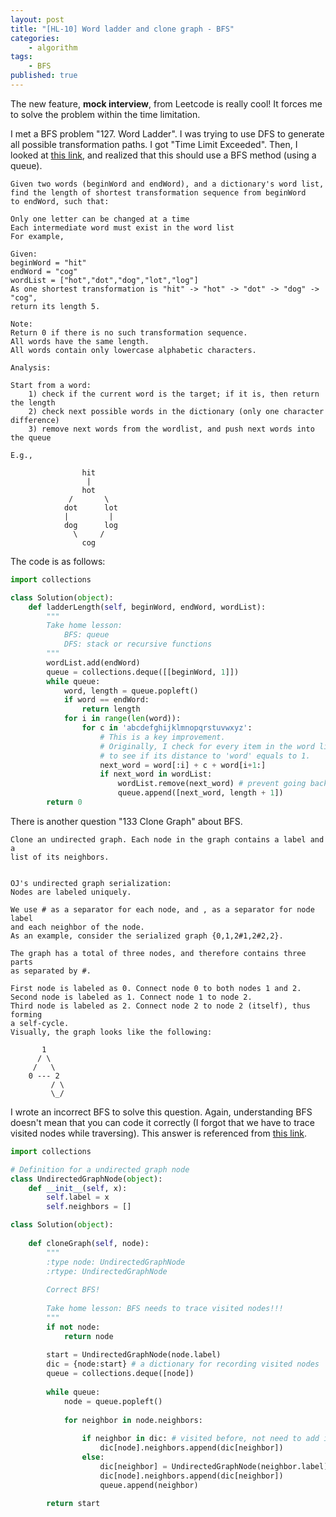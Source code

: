 ```yaml
---
layout: post
title: "[HL-10] Word ladder and clone graph - BFS"
categories: 
    - algorithm
tags: 
    - BFS
published: true
---
```


The new feature, **mock interview**, from Leetcode is really cool! It forces me to
solve the problem within the time limitation. 

I met a BFS problem "127. Word Ladder". I was trying to use DFS to generate 
all possible transformation paths. I got "Time Limit Exceeded". Then, I looked
at [this link](https://discuss.leetcode.com/topic/42623/compact-python-solution/2), 
and realized that this should use a BFS method (using a queue). 

~~~
Given two words (beginWord and endWord), and a dictionary's word list, 
find the length of shortest transformation sequence from beginWord 
to endWord, such that:

Only one letter can be changed at a time
Each intermediate word must exist in the word list
For example,

Given:
beginWord = "hit"
endWord = "cog"
wordList = ["hot","dot","dog","lot","log"]
As one shortest transformation is "hit" -> "hot" -> "dot" -> "dog" -> "cog",
return its length 5.

Note:
Return 0 if there is no such transformation sequence.
All words have the same length.
All words contain only lowercase alphabetic characters.

Analysis: 

Start from a word: 
    1) check if the current word is the target; if it is, then return the length
    2) check next possible words in the dictionary (only one character difference)
    3) remove next words from the wordlist, and push next words into the queue

E.g., 

                hit
                 |       
                hot
             /       \
            dot      lot
            |         |
            dog      log
              \     /
                cog
~~~

The code is as follows: 

~~~python
import collections

class Solution(object):
    def ladderLength(self, beginWord, endWord, wordList):
        """
        Take home lesson:
            BFS: queue
            DFS: stack or recursive functions
        """
        wordList.add(endWord)
        queue = collections.deque([[beginWord, 1]])
        while queue:
            word, length = queue.popleft()
            if word == endWord:
                return length
            for i in range(len(word)):
                for c in 'abcdefghijklmnopqrstuvwxyz':
                    # This is a key improvement. 
                    # Originally, I check for every item in the word list
                    # to see if its distance to 'word' equals to 1. 
                    next_word = word[:i] + c + word[i+1:]
                    if next_word in wordList:
                        wordList.remove(next_word) # prevent going backward
                        queue.append([next_word, length + 1])
        return 0
~~~

There is another question "133 Clone Graph" about BFS. 

~~~
Clone an undirected graph. Each node in the graph contains a label and a 
list of its neighbors.


OJ's undirected graph serialization:
Nodes are labeled uniquely.

We use # as a separator for each node, and , as a separator for node label
and each neighbor of the node.
As an example, consider the serialized graph {0,1,2#1,2#2,2}.

The graph has a total of three nodes, and therefore contains three parts 
as separated by #.

First node is labeled as 0. Connect node 0 to both nodes 1 and 2.
Second node is labeled as 1. Connect node 1 to node 2.
Third node is labeled as 2. Connect node 2 to node 2 (itself), thus forming 
a self-cycle.
Visually, the graph looks like the following:

       1
      / \
     /   \
    0 --- 2
         / \
         \_/
~~~

I wrote an incorrect BFS to solve this question. Again, understanding BFS
doesn't mean that you can code it correctly (I forgot that we have to trace
visited nodes while traversing). This answer is referenced from [this link](https://discuss.leetcode.com/topic/23945/python-solutions-bfs-dfs-iteratively-dfs-recursively/2). 

~~~python
import collections

# Definition for a undirected graph node
class UndirectedGraphNode(object):
    def __init__(self, x):
        self.label = x
        self.neighbors = []

class Solution(object):
    
    def cloneGraph(self, node):
        """
        :type node: UndirectedGraphNode
        :rtype: UndirectedGraphNode
        
        Correct BFS! 
        
        Take home lesson: BFS needs to trace visited nodes!!!
        """
        if not node:
            return node
        
        start = UndirectedGraphNode(node.label)
        dic = {node:start} # a dictionary for recording visited nodes
        queue = collections.deque([node])
        
        while queue:
            node = queue.popleft()
            
            for neighbor in node.neighbors:
                
                if neighbor in dic: # visited before, not need to add into queue
                    dic[node].neighbors.append(dic[neighbor])
                else:
                    dic[neighbor] = UndirectedGraphNode(neighbor.label)
                    dic[node].neighbors.append(dic[neighbor])
                    queue.append(neighbor)
                    
        return start
~~~

